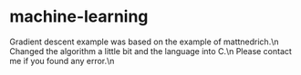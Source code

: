 # machine-learning
Gradient descent example was based on the example of mattnedrich.\n
Changed the algorithm a little bit and the language into C.\n
Please contact me if you found any error.\n
